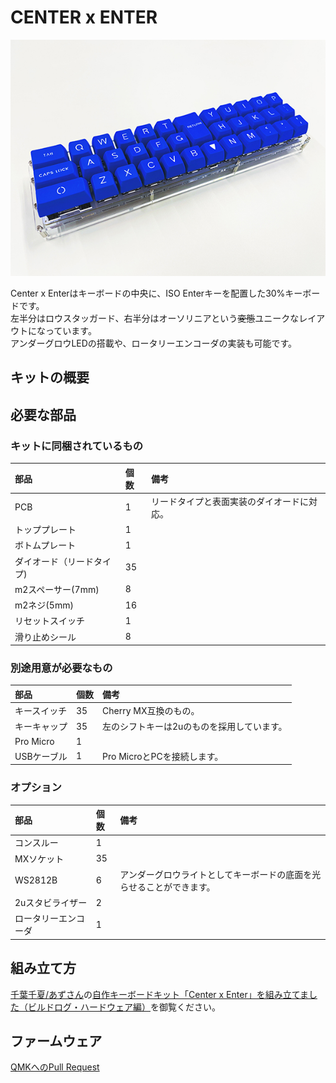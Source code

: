 # CENTER x ENTER

<img src="https://github.com/takashicompany/center-enter/blob/master/images/qmk.jpg?raw=true" width="600">

Center x Enterはキーボードの中央に、ISO Enterキーを配置した30%キーボードです。  
左半分はロウスタッガード、右半分はオーソリニアという~~変態~~ユニークなレイアウトになっています。  
アンダーグロウLEDの搭載や、ロータリーエンコーダの実装も可能です。

## キットの概要

## 必要な部品

### キットに同梱されているもの
|部品|個数|備考|
|:--|:--|:--|
|PCB|1|リードタイプと表面実装のダイオードに対応。|
|トッププレート|1||
|ボトムプレート|1||
|ダイオード（リードタイプ)|35||
|m2スペーサー(7mm)|8||
|m2ネジ(5mm)|16||
|リセットスイッチ|1||
|滑り止めシール|8||

### 別途用意が必要なもの
|部品|個数|備考|
|:--|:--|:--|
|キースイッチ|35|Cherry MX互換のもの。|
|キーキャップ|35|左のシフトキーは2uのものを採用しています。|
|Pro Micro|1||
|USBケーブル|1|Pro MicroとPCを接続します。|

### オプション
|部品|個数|備考|
|:--|:--|:--|
|コンスルー|1||
|MXソケット|35||
|WS2812B|6|アンダーグロウライトとしてキーボードの底面を光らせることができます。|
|2uスタビライザー|2||
|ロータリーエンコーダ|1||

## 組み立て方
[千葉千夏/あずさん](https://twitter.com/azulee)の[自作キーボードキット「Center x Enter」を組み立てました（ビルドログ・ハードウェア編）](https://note.com/azulee/n/nbe20617f434b)を御覧ください。

## ファームウェア
[QMKへのPull Request](https://github.com/qmk/qmk_firmware/pull/14790)
